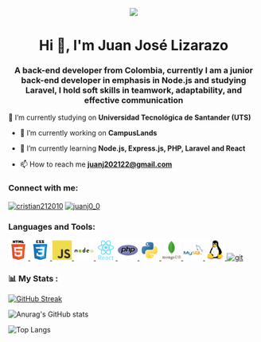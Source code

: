 <div id="header" align="center">
    <p> <img src="https://www.ipm.com.br/wp-content/uploads/2021/03/26-02-imagem-blog-2.png" width=500></p>
</div>
<h1 align="center">Hi 👋, I'm Juan José Lizarazo </h1>
<h3 align="center"> A back-end developer from Colombia, currently I am a junior back-end developer in emphasis in Node.js and studying Laravel, I hold soft
    skills in teamwork, adaptability, and effective communication </h3>

🔭 I’m currently studying on **Universidad Tecnológica de Santander (UTS)**

- 🔭 I’m currently working on **CampusLands**

- 🌱 I’m currently learning **Node.js, Express.js, PHP, Laravel and React**

- 📫 How to reach me **juanj202122@gmail.com**

<h3 align="left">Connect with me:</h3>
<p align="left">
    <a href="https://www.linkedin.com/in/juan-jos%C3%A9-lizarazo-b77185145" target="blank"><img align="center"
            src="https://raw.githubusercontent.com/rahuldkjain/github-profile-readme-generator/master/src/images/icons/Social/linked-in-alt.svg"
            alt="cristian212010" height="30" width="40" /></a>
    <a href="https://discord.gg/juanj0_0." target="blank"><img align="center"
            src="https://raw.githubusercontent.com/rahuldkjain/github-profile-readme-generator/master/src/images/icons/Social/discord.svg"
            alt="juanj0_0" height="30" width="40" /></a>
</p>

<h3 align="left">Languages and Tools:</h3>
<p align="left">   <a href="https://www.w3.org/html/" target="_blank" rel="noreferrer"> <img src="https://raw.githubusercontent.com/devicons/devicon/master/icons/html5/html5-original-wordmark.svg" alt="html5" width="40" height="40"/> </a>
 <a href="https://www.w3schools.com/css/" target="_blank" rel="noreferrer"> <img src="https://raw.githubusercontent.com/devicons/devicon/master/icons/css3/css3-original-wordmark.svg" alt="css3" width="40" height="40"/> </a> 
  <a href="https://developer.mozilla.org/en-US/docs/Web/JavaScript" target="_blank" rel="noreferrer"> <img src="https://raw.githubusercontent.com/devicons/devicon/master/icons/javascript/javascript-original.svg" alt="javascript" width="40" height="40"/> </a>
      <a href="https://nodejs.org" target="_blank" rel="noreferrer"> <img src="https://raw.githubusercontent.com/devicons/devicon/master/icons/nodejs/nodejs-original-wordmark.svg" alt="nodejs" width="40" height="40"/> </a>
       <a href="https://reactjs.org/" target="_blank" rel="noreferrer"> <img src="https://raw.githubusercontent.com/devicons/devicon/master/icons/react/react-original-wordmark.svg" alt="react" width="40" height="40"/> </a>
      <a href="https://www.php.net" target="_blank" rel="noreferrer"> <img src="https://raw.githubusercontent.com/devicons/devicon/master/icons/php/php-original.svg" alt="php" width="40" height="40"/> </a>
      <a href="https://www.python.org" target="_blank" rel="noreferrer"> <img src="https://raw.githubusercontent.com/devicons/devicon/master/icons/python/python-original.svg" alt="python" width="40" height="40"/> </a>
      <a href="https://www.mongodb.com/" target="_blank" rel="noreferrer"> <img src="https://raw.githubusercontent.com/devicons/devicon/master/icons/mongodb/mongodb-original-wordmark.svg" alt="mongodb" width="40" height="40"/>
    <a href="https://www.mysql.com/" target="_blank" rel="noreferrer"> <img src="https://raw.githubusercontent.com/devicons/devicon/master/icons/mysql/mysql-original-wordmark.svg" alt="mysql" width="40" height="40"/> </a>
  <a href="https://www.linux.org/" target="_blank" rel="noreferrer"> <img src="https://raw.githubusercontent.com/devicons/devicon/master/icons/linux/linux-original.svg" alt="linux" width="40" height="40"/> </a>
 <a href="https://git-scm.com/" target="_blank" rel="noreferrer"> <img src="https://www.vectorlogo.zone/logos/git-scm/git-scm-icon.svg" alt="git" width="40" height="40"/> </a> </p>
<h3>📊 My Stats :</h3>

[![GitHub Streak](https://streak-stats.demolab.com?user=Juanj020&theme=prussian)](https://git.io/streak-stats)

![Anurag's GitHub stats](https://github-readme-stats.vercel.app/api?username=Juanj020&show_icons=true&theme=radical)

![Top Langs](https://github-readme-stats.vercel.app/api/top-langs/?username=Juanj020&hide_progress=true)
